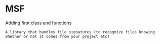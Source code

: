 # MSF
Adding first class and functions


    A library that handles file signatures (to recognize files knowing whether or not it comes from your project etc)
